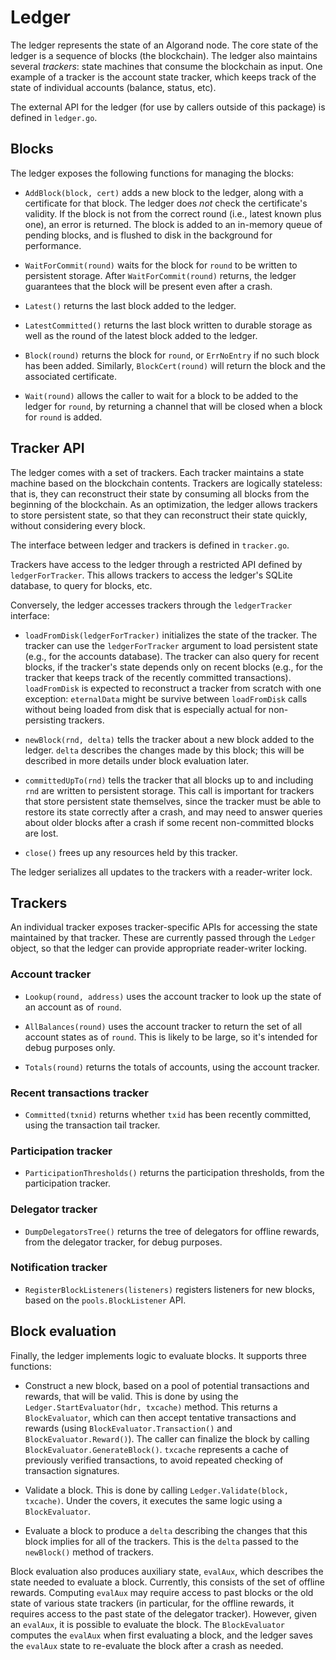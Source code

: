 # Ledger

The ledger represents the state of an Algorand node.  The core state of
the ledger is a sequence of blocks (the blockchain).  The ledger also
maintains several _trackers_: state machines that consume the blockchain
as input.  One example of a tracker is the account state tracker, which
keeps track of the state of individual accounts (balance, status, etc).

The external API for the ledger (for use by callers outside of this
package) is defined in `ledger.go`.

## Blocks

The ledger exposes the following functions for managing the blocks:

- `AddBlock(block, cert)` adds a new block to the ledger, along with a
  certificate for that block.  The ledger does _not_ check the
  certificate's validity.  If the block is not from the correct round
  (i.e., latest known plus one), an error is returned.  The block is
  added to an in-memory queue of pending blocks, and is flushed to
  disk in the background for performance.

- `WaitForCommit(round)` waits for the block for `round` to be written
  to persistent storage.  After `WaitForCommit(round)` returns, the
  ledger guarantees that the block will be present even after a crash.

- `Latest()` returns the last block added to the ledger.

- `LatestCommitted()` returns the last block written to durable storage
  as well as the round of the latest block added to the ledger.

- `Block(round)` returns the block for `round`, or `ErrNoEntry` if no
  such block has been added.  Similarly, `BlockCert(round)` will return
  the block and the associated certificate.

- `Wait(round)` allows the caller to wait for a block to be added to
  the ledger for `round`, by returning a channel that will be closed
  when a block for `round` is added.

## Tracker API

The ledger comes with a set of trackers.  Each tracker maintains a
state machine based on the blockchain contents.  Trackers are logically
stateless: that is, they can reconstruct their state by consuming
all blocks from the beginning of the blockchain.  As an optimization,
the ledger allows trackers to store persistent state, so that they can
reconstruct their state quickly, without considering every block.

The interface between ledger and trackers is defined in `tracker.go`.

Trackers have access to the ledger through a restricted API defined by
`ledgerForTracker`.  This allows trackers to access the ledger's SQLite
database, to query for blocks, etc.

Conversely, the ledger accesses trackers through the `ledgerTracker`
interface:

- `loadFromDisk(ledgerForTracker)` initializes the state of the tracker.
  The tracker can use the `ledgerForTracker` argument to load persistent
  state (e.g., for the accounts database).  The tracker can also query
  for recent blocks, if the tracker's state depends only on recent blocks
  (e.g., for the tracker that keeps track of the recently committed
  transactions).
  `loadFromDisk` is expected to reconstruct a tracker from scratch with one
  exception: `eternalData` might be survive between `loadFromDisk` calls
  without being loaded from disk that is especially actual for non-persisting
  trackers.

- `newBlock(rnd, delta)` tells the tracker about a new block added to
  the ledger.  `delta` describes the changes made by this block; this
  will be described in more details under block evaluation later.

- `committedUpTo(rnd)` tells the tracker that all blocks up to and
  including `rnd` are written to persistent storage.  This call is
  important for trackers that store persistent state themselves, since
  the tracker must be able to restore its state correctly after a crash,
  and may need to answer queries about older blocks after a crash if
  some recent non-committed blocks are lost.

- `close()` frees up any resources held by this tracker.

The ledger serializes all updates to the trackers with a reader-writer
lock.

## Trackers

An individual tracker exposes tracker-specific APIs for accessing the
state maintained by that tracker.  These are currently passed through the
`Ledger` object, so that the ledger can provide appropriate reader-writer
locking.

### Account tracker

- `Lookup(round, address)` uses the account tracker to look up the
  state of an account as of `round`.

- `AllBalances(round)` uses the account tracker to return the set
  of all account states as of `round`.  This is likely to be large,
  so it's intended for debug purposes only.

- `Totals(round)` returns the totals of accounts, using the account
  tracker.

### Recent transactions tracker

- `Committed(txnid)` returns whether `txid` has been recently committed,
  using the transaction tail tracker.

### Participation tracker

- `ParticipationThresholds()` returns the participation thresholds,
  from the participation tracker.

### Delegator tracker

- `DumpDelegatorsTree()` returns the tree of delegators for offline
  rewards, from the delegator tracker, for debug purposes.

### Notification tracker

- `RegisterBlockListeners(listeners)` registers listeners for new
  blocks, based on the `pools.BlockListener` API.

## Block evaluation

Finally, the ledger implements logic to evaluate blocks.  It supports
three functions:

- Construct a new block, based on a pool of potential transactions
  and rewards, that will be valid.  This is done by using
  the `Ledger.StartEvaluator(hdr, txcache)` method.  This returns a
  `BlockEvaluator`, which can then accept tentative transactions
  and rewards (using `BlockEvaluator.Transaction()` and
  `BlockEvaluator.Reward()`).  The caller can finalize the block by
  calling `BlockEvaluator.GenerateBlock()`.  `txcache` represents a
  cache of previously verified transactions, to avoid repeated checking
  of transaction signatures.

- Validate a block.  This is done by calling `Ledger.Validate(block, txcache)`.
  Under the covers, it executes the same logic using a `BlockEvaluator`.

- Evaluate a block to produce a `delta` describing the changes that
  this block implies for all of the trackers.  This is the `delta`
  passed to the `newBlock()` method of trackers.

Block evaluation also produces auxiliary state, `evalAux`, which describes
the state needed to evaluate a block.  Currently, this consists of
the set of offline rewards.  Computing `evalAux` may require access to
past blocks or the old state of various state trackers (in particular,
for the offline rewards, it requires access to the past state of the
delegator tracker).  However, given an `evalAux`, it is possible to
evaluate the block.  The `BlockEvaluator` computes the `evalAux` when
first evaluating a block, and the ledger saves the `evalAux` state to
re-evaluate the block after a crash as needed.
